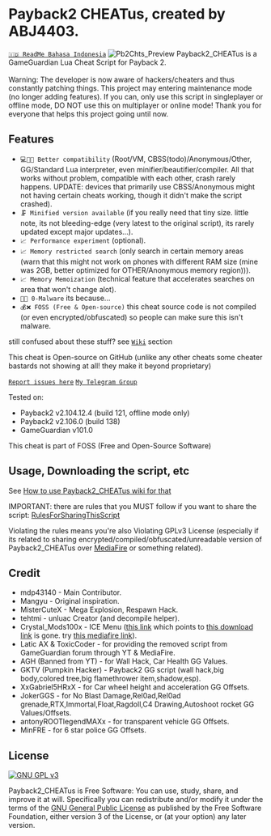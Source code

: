 # Payback2 CHEATus, created by ABJ4403.
[`🇮🇩️ ReadMe Bahasa Indonesia`](https://github.com/ABJ4403/Payback2_CHEATus/blob/main/README_id.md)
![Pb2Chts_Preview](https://repository-images.githubusercontent.com/445452296/45a12f7e-6d44-4087-bb7c-4cff6bfe6031)
Payback2_CHEATus is a GameGuardian Lua Cheat Script for Payback 2.<br><br>
Warning: The developer is now aware of hackers/cheaters and thus constantly patching things.
This project may entering maintenance mode (no longer adding features).
If you can, only use this script in singleplayer or offline mode,
DO NOT use this on multiplayer or online mode!
Thank you for everyone that helps this project going until now.

## Features
- `💻️🤝️📱️ Better compatibility` (Root/VM, CBSS(todo)/Anonymous/Other, GG/Standard Lua interpreter, even minifier/beautifier/compiler. All that works without problem, compatible with each other, crash rarely happens. UPDATE: devices that primarily use CBSS/Anonymous might not having certain cheats working, though it didn't make the script crashed).
- `🗜️ Minified version available` (if you really need that tiny size. little note, its not bleeding-edge (very latest to the original script), its rarely updated except major updates...).
- `📈️ Performance experiment` (optional).
- `📈️ Memory restricted search` (only search in certain memory areas (warn that this might not work on phones with different RAM size (mine was 2GB, better optimized for OTHER/Anonymous memory region))).
- `📈️ Memory Memoization` (technical feature that accelerates searches on area that won't change alot).
- `🦠❌ 0-Malware` its because...
- `💰❌ FOSS (Free & Open-source)` this cheat source code is not compiled (or even encrypted/obfuscated) so people can make sure this isn't malware.

still confused about these stuff? see [`Wiki`](https://github.com/ABJ4403/Payback2_CHEATus/wiki) section

This cheat is Open-source on GitHub (unlike any other cheats some cheater bastards not showing at all! they make it beyond proprietary)

[`Report issues here`](https://github.com/ABJ4403/Payback2_CHEATus/issues)
[`My Telegram Group`](https://t.me/+jCgcRExlrzExZDc1)

Tested on:
- Payback2 v2.104.12.4 (build 121, offline mode only)
- Payback2 v2.106.0 (build 138)
- GameGuardian v101.0

This cheat is part of FOSS (Free and Open-Source Software)

## Usage, Downloading the script, etc
See [How to use Payback2_CHEATus wiki for that](https://github.com/ABJ4403/Payback2_CHEATus/wiki/How-to-use-Payback2_CHEATus)

IMPORTANT: there are rules that you MUST follow if you want to share the script: [RulesForSharingThisScript](https://github.com/ABJ4403/Payback2_CHEATus/wiki/Rules-for-sharing-this-script)

Violating the rules means you're also Violating GPLv3 License (especially if its related to sharing encrypted/compiled/obfuscated/unreadable version of Payback2_CHEATus over [MediaFire](https://mediafire.com) or something related).

## Credit
- mdp43140 - Main Contributor.
- Mangyu - Original inspiration.
- MisterCuteX - Mega Explosion, Respawn Hack.
- tehtmi - unluac Creator (and decompile helper).
- Crystal_Mods100x - ICE Menu ([this link](https://gameguardian.net/forum/topic/25781-payback-2/?do=findComment&comment=116945) which points to [this download link](https://gameguardian.net/forum/applications/core/interface/file/attachment.php?id=18369) is gone. try [this mediafire link](https://www.mediafire.com/file/o1kgc0xbcjdyzac/%7B1.0%7D+PB+2.lua/file)).
- Latic AX & ToxicCoder - for providing the removed script from GameGuardian forum through YT & MediaFire.
- AGH (Banned from YT) - for Wall Hack, Car Health GG Values.
- GKTV (Pumpkin Hacker) - Payback2 GG script (wall hack,big body,colored tree,big flamethrower item,shadow,esp).
- XxGabriel5HRxX - for Car wheel height and acceleration GG Offsets.
- JokerGGS - for No Blast Damage,Rel0ad,Rel0ad grenade,RTX,Immortal,Float,Ragdoll,C4 Drawing,Autoshoot rocket GG Values/Offsets.
- antonyROOTlegendMAXx - for transparent vehicle GG Offsets.
- MinFRE - for 6 star police GG Offsets.

## License
[![GNU GPL v3](https://www.gnu.org/graphics/gplv3-127x51.png)](https://www.gnu.org/licenses/gpl-3.0.en.html)

Payback2_CHEATus is Free Software: You can use, study, share, and improve it at
will. Specifically you can redistribute and/or modify it under the terms of the
[GNU General Public License](https://www.gnu.org/licenses/gpl.html) as
published by the Free Software Foundation, either version 3 of the License, or
(at your option) any later version.
